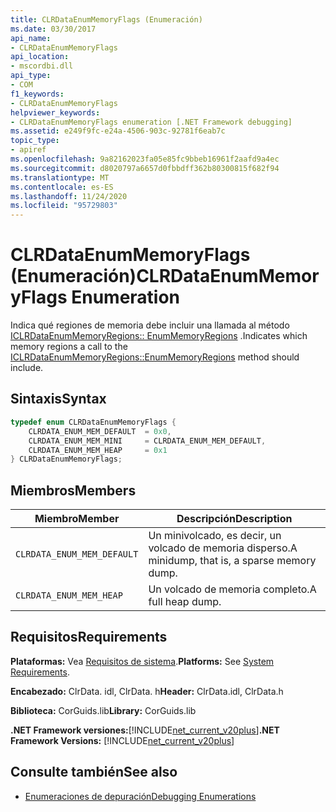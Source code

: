 ```yaml
---
title: CLRDataEnumMemoryFlags (Enumeración)
ms.date: 03/30/2017
api_name:
- CLRDataEnumMemoryFlags
api_location:
- mscordbi.dll
api_type:
- COM
f1_keywords:
- CLRDataEnumMemoryFlags
helpviewer_keywords:
- CLRDataEnumMemoryFlags enumeration [.NET Framework debugging]
ms.assetid: e249f9fc-e24a-4506-903c-92781f6eab7c
topic_type:
- apiref
ms.openlocfilehash: 9a82162023fa05e85fc9bbeb16961f2aafd9a4ec
ms.sourcegitcommit: d8020797a6657d0fbbdff362b80300815f682f94
ms.translationtype: MT
ms.contentlocale: es-ES
ms.lasthandoff: 11/24/2020
ms.locfileid: "95729803"
---
```

# <a name="clrdataenummemoryflags-enumeration"></a><span data-ttu-id="89cc8-102">CLRDataEnumMemoryFlags (Enumeración)</span><span class="sxs-lookup"><span data-stu-id="89cc8-102">CLRDataEnumMemoryFlags Enumeration</span></span>

<span data-ttu-id="89cc8-103">Indica qué regiones de memoria debe incluir una llamada al método [ICLRDataEnumMemoryRegions:: EnumMemoryRegions](iclrdataenummemoryregions-enummemoryregions-method.md) .</span><span class="sxs-lookup"><span data-stu-id="89cc8-103">Indicates which memory regions a call to the [ICLRDataEnumMemoryRegions::EnumMemoryRegions](iclrdataenummemoryregions-enummemoryregions-method.md) method should include.</span></span>  
  
## <a name="syntax"></a><span data-ttu-id="89cc8-104">Sintaxis</span><span class="sxs-lookup"><span data-stu-id="89cc8-104">Syntax</span></span>  
  
```cpp  
typedef enum CLRDataEnumMemoryFlags {  
    CLRDATA_ENUM_MEM_DEFAULT  = 0x0,  
    CLRDATA_ENUM_MEM_MINI     = CLRDATA_ENUM_MEM_DEFAULT,  
    CLRDATA_ENUM_MEM_HEAP     = 0x1  
} CLRDataEnumMemoryFlags;  
```  
  
## <a name="members"></a><span data-ttu-id="89cc8-105">Miembros</span><span class="sxs-lookup"><span data-stu-id="89cc8-105">Members</span></span>  
  
|<span data-ttu-id="89cc8-106">Miembro</span><span class="sxs-lookup"><span data-stu-id="89cc8-106">Member</span></span>|<span data-ttu-id="89cc8-107">Descripción</span><span class="sxs-lookup"><span data-stu-id="89cc8-107">Description</span></span>|  
|------------|-----------------|  
|`CLRDATA_ENUM_MEM_DEFAULT`|<span data-ttu-id="89cc8-108">Un minivolcado, es decir, un volcado de memoria disperso.</span><span class="sxs-lookup"><span data-stu-id="89cc8-108">A minidump, that is, a sparse memory dump.</span></span>|  
|`CLRDATA_ENUM_MEM_HEAP`|<span data-ttu-id="89cc8-109">Un volcado de memoria completo.</span><span class="sxs-lookup"><span data-stu-id="89cc8-109">A full heap dump.</span></span>|  
  
## <a name="requirements"></a><span data-ttu-id="89cc8-110">Requisitos</span><span class="sxs-lookup"><span data-stu-id="89cc8-110">Requirements</span></span>  

 <span data-ttu-id="89cc8-111">**Plataformas:** Vea [Requisitos de sistema](../../get-started/system-requirements.md).</span><span class="sxs-lookup"><span data-stu-id="89cc8-111">**Platforms:** See [System Requirements](../../get-started/system-requirements.md).</span></span>  
  
 <span data-ttu-id="89cc8-112">**Encabezado:** ClrData. idl, ClrData. h</span><span class="sxs-lookup"><span data-stu-id="89cc8-112">**Header:** ClrData.idl, ClrData.h</span></span>  
  
 <span data-ttu-id="89cc8-113">**Biblioteca:** CorGuids.lib</span><span class="sxs-lookup"><span data-stu-id="89cc8-113">**Library:** CorGuids.lib</span></span>  
  
 <span data-ttu-id="89cc8-114">**.NET Framework versiones:**[!INCLUDE[net_current_v20plus](../../../../includes/net-current-v20plus-md.md)]</span><span class="sxs-lookup"><span data-stu-id="89cc8-114">**.NET Framework Versions:** [!INCLUDE[net_current_v20plus](../../../../includes/net-current-v20plus-md.md)]</span></span>  
  
## <a name="see-also"></a><span data-ttu-id="89cc8-115">Consulte también</span><span class="sxs-lookup"><span data-stu-id="89cc8-115">See also</span></span>

- [<span data-ttu-id="89cc8-116">Enumeraciones de depuración</span><span class="sxs-lookup"><span data-stu-id="89cc8-116">Debugging Enumerations</span></span>](debugging-enumerations.md)
